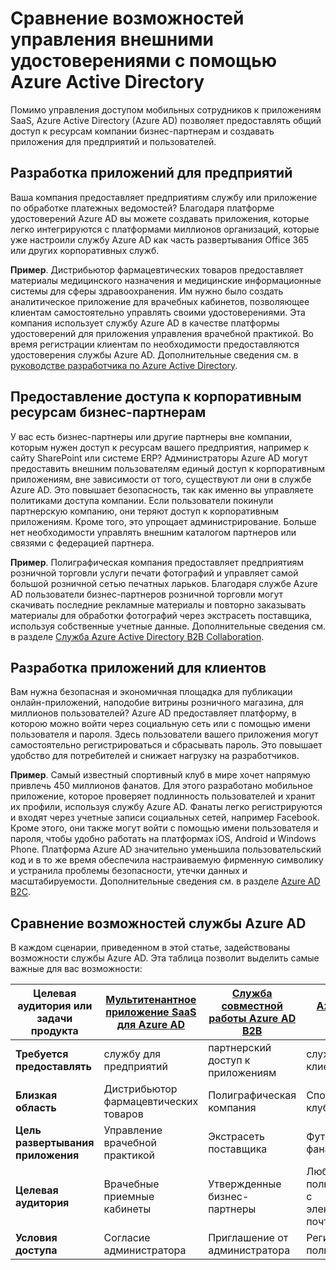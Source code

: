 <properties
   pageTitle="Сравнение возможностей управления внешними удостоверениями с помощью Azure Active Directory | Microsoft Azure"
   description="Здесь сравниваются возможности службы совместной работы Azure AD B2B, B2C и мультитенантного приложения Azure AD для проверки подлинности и авторизации с использованием внешних удостоверений"
   services="active-directory"
   documentationCenter="" 
   authors="arvindsuthar"
   manager="cliffdi"
   editor=""
   tags=""/>

<tags
   ms.service="active-directory"
   ms.devlang="NA"
   ms.topic="article"
   ms.tgt_pltfrm="NA"
   ms.workload="identity"
   ms.date="02/24/2016"
   ms.author="asuthar"/>

# Сравнение возможностей управления внешними удостоверениями с помощью Azure Active Directory

Помимо управления доступом мобильных сотрудников к приложениям SaaS, Azure Active Directory (Azure AD) позволяет предоставлять общий доступ к ресурсам компании бизнес-партнерам и создавать приложения для предприятий и пользователей.

## Разработка приложений для предприятий

Ваша компания предоставляет предприятиям службу или приложение по обработке платежных ведомостей? Благодаря платформе удостоверений Azure AD вы можете создавать приложения, которые легко интегрируются с платформами миллионов организаций, которые уже настроили службу Azure AD как часть развертывания Office 365 или других корпоративных служб.

**Пример**. Дистрибьютор фармацевтических товаров предоставляет материалы медицинского назначения и медицинские информационные системы для сферы здравоохранения. Им нужно было создать аналитическое приложение для врачебных кабинетов, позволяющее клиентам самостоятельно управлять своими удостоверениями. Эта компания использует службу Azure AD в качестве платформы удостоверений для приложения управления врачебной практикой. Во время регистрации клиентам по необходимости предоставляются удостоверения службы Azure AD. Дополнительные сведения см. в [руководстве разработчика по Azure Active Directory](active-directory-developers-guide.md).

## Предоставление доступа к корпоративным ресурсам бизнес-партнерам

У вас есть бизнес-партнеры или другие партнеры вне компании, которым нужен доступ к ресурсам вашего предприятия, например к сайту SharePoint или системе ERP? Администраторы Azure AD могут предоставить внешним пользователям единый доступ к корпоративным приложениям, вне зависимости от того, существуют ли они в службе Azure AD. Это повышает безопасность, так как именно вы управляете политиками доступа компании. Если пользователи покинули партнерскую компанию, они теряют доступ к корпоративным приложениям. Кроме того, это упрощает администрирование. Больше нет необходимости управлять внешним каталогом партнеров или связями с федерацией партнера.

**Пример**. Полиграфическая компания предоставляет предприятиям розничной торговли услуги печати фотографий и управляет самой большой розничной сетью печатных ларьков. Благодаря службе Azure AD пользователи бизнес-партнеров розничной торговли могут скачивать последние рекламные материалы и повторно заказывать материалы для обработки фотографий через экстрасеть поставщика, используя собственные учетные данные. Дополнительные сведения см. в разделе [Служба Azure Active Directory B2B Collaboration](active-directory-b2b-what-is-azure-ad-b2b.md).

## Разработка приложений для клиентов

Вам нужна безопасная и экономичная площадка для публикации онлайн-приложений, наподобие витрины розничного магазина, для миллионов пользователей? Azure AD предоставляет платформу, в которою можно войти через социальную сеть или с помощью имени пользователя и пароля. Здесь пользователи вашего приложения могут самостоятельно регистрироваться и сбрасывать пароль. Это повышает удобство для потребителей и снижает нагрузку на разработчиков.

**Пример**. Самый известный спортивный клуб в мире хочет напрямую привлечь 450 миллионов фанатов. Для этого разработано мобильное приложение, которое проверяет подлинность пользователей и хранит их профили, используя службу Azure AD. Фанаты легко регистрируются и входят через учетные записи социальных сетей, например Facebook. Кроме этого, они также могут войти с помощью имени пользователя и пароля, чтобы удобно работать на платформах iOS, Android и Windows Phone. Платформа Azure AD значительно уменьшила пользовательский код и в то же время обеспечила настраиваемую фирменную символику и устранила проблемы безопасности, утечки данных и масштабируемости. Дополнительные сведения см. в разделе [Azure AD B2C](https://azure.microsoft.com/documentation/services/active-directory-b2c/).

## Сравнение возможностей службы Azure AD

В каждом сценарии, приведенном в этой статье, задействованы возможности службы Azure AD. Эта таблица позволит выделить самые важные для вас возможности:

| **Целевая аудитория или задачи продукта** | [Мультитенантное приложение SaaS для Azure AD](active-directory-developers-guide.md) | [Служба совместной работы Azure AD B2B](active-directory-b2b-what-is-azure-ad-b2b.md) | [Azure AD B2C](https://azure.microsoft.com/documentation/services/active-directory-b2c/) |
|-----------------------|-------------------------|----------------------------|------------------------|
| **Требуется предоставлять** | службу для предприятий | партнерский доступ к приложениям | службу для клиентов |
| **Близкая область** | Дистрибьютор фармацевтических товаров | Полиграфическая компания | Спортивный клуб |
| **Цель развертывания приложения** | Управление врачебной практикой | Экстрасеть поставщика | Футбольные фанаты |
| **Целевая аудитория** | Врачебные приемные кабинеты | Утвержденные бизнес-партнеры | Любой пользователь с электронной почтой |
| **Условия доступа** | Согласие администратора | Приглашение от администратора | Регистрация пользователя |

<!---HONumber=AcomDC_0224_2016-->